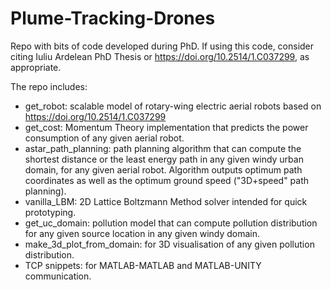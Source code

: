# Plume-Tracking-Drones
Repo with bits of code developed during PhD.
If using this code, consider citing Iuliu Ardelean PhD Thesis or https://doi.org/10.2514/1.C037299, as appropriate.

The repo includes:
- get_robot: scalable model of rotary-wing electric aerial robots based on https://doi.org/10.2514/1.C037299
- get_cost: Momentum Theory implementation that predicts the power consumption of any given aerial robot.
- astar_path_planning: path planning algorithm that can compute the shortest distance or the least energy path in any given windy urban domain, for any given aerial robot. Algorithm outputs optimum path coordinates as well as the optimum ground speed ("3D+speed" path planning).
- vanilla_LBM: 2D Lattice Boltzmann Method solver intended for quick prototyping.
- get_uc_domain: pollution model that can compute pollution distribution for any given source location in any given windy domain.
- make_3d_plot_from_domain: for 3D visualisation of any given pollution distribution. 
- TCP snippets: for MATLAB-MATLAB and MATLAB-UNITY communication.
